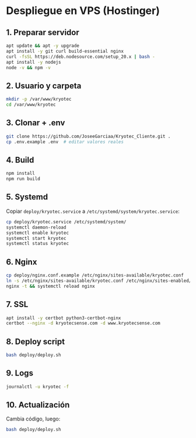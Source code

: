 # Despliegue en VPS (Hostinger)

## 1. Preparar servidor
```bash
apt update && apt -y upgrade
apt install -y git curl build-essential nginx
curl -fsSL https://deb.nodesource.com/setup_20.x | bash -
apt install -y nodejs
node -v && npm -v
```

## 2. Usuario y carpeta
```bash
mkdir -p /var/www/kryotec
cd /var/www/kryotec
```

## 3. Clonar + .env
```bash
git clone https://github.com/JoseeGarciaa/Kryotec_Cliente.git .
cp .env.example .env  # editar valores reales
```

## 4. Build
```bash
npm install
npm run build
```

## 5. Systemd
Copiar `deploy/kryotec.service` a `/etc/systemd/system/kryotec.service`:
```bash
cp deploy/kryotec.service /etc/systemd/system/
systemctl daemon-reload
systemctl enable kryotec
systemctl start kryotec
systemctl status kryotec
```

## 6. Nginx
```bash
cp deploy/nginx.conf.example /etc/nginx/sites-available/kryotec.conf
ln -s /etc/nginx/sites-available/kryotec.conf /etc/nginx/sites-enabled/
nginx -t && systemctl reload nginx
```

## 7. SSL
```bash
apt install -y certbot python3-certbot-nginx
certbot --nginx -d kryotecsense.com -d www.kryotecsense.com
```

## 8. Deploy script
```bash
bash deploy/deploy.sh
```

## 9. Logs
```bash
journalctl -u kryotec -f
```

## 10. Actualización
Cambia código, luego:
```bash
bash deploy/deploy.sh
```
